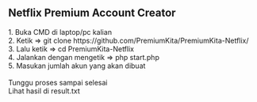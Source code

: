 <h2><b>Netflix Premium Account Creator</b></h2>
1. Buka CMD di laptop/pc kalian<br/>
2. Ketik => git clone https://github.com/PremiumKita/PremiumKita-Netflix/<br/>
3. Lalu ketik => cd PremiumKita-Netflix</br>
4. Jalankan dengan mengetik => php start.php</br>
5. Masukan jumlah akun yang akan dibuat</br></br>
Tunggu proses sampai selesai</br>
Lihat hasil di result.txt

